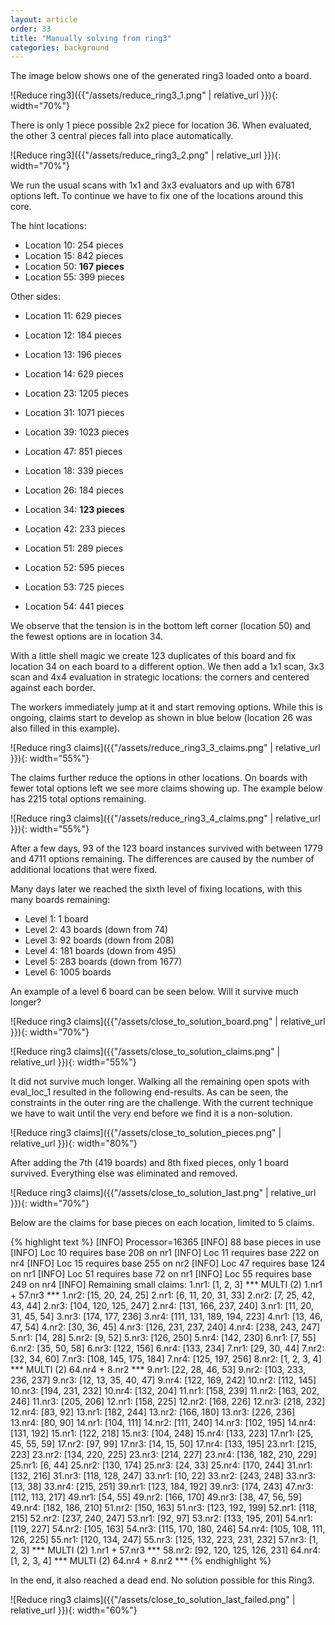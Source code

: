 ```yaml
---
layout: article
order: 33
title: "Manually solving from ring3"
categories: background
---
```

The image below shows one of the generated ring3 loaded onto a board.

![Reduce ring3]({{"/assets/reduce_ring3_1.png" | relative_url }}){: width="70%"}

There is only 1 piece possible 2x2 piece for location 36.
When evaluated, the other 3 central pieces fall into place automatically.

![Reduce ring3]({{"/assets/reduce_ring3_2.png" | relative_url }}){: width="70%"}

We run the usual scans with 1x1 and 3x3 evaluators and up with 6781 options left.
To continue we have to fix one of the locations around this core.

The hint locations:
- Location 10: 254 pieces
- Location 15: 842 pieces
- Location 50: **167 pieces**
- Location 55: 399 pieces 

Other sides:
- Location 11: 629 pieces
- Location 12: 184 pieces
- Location 13: 196 pieces
- Location 14: 629 pieces

- Location 23: 1205 pieces
- Location 31: 1071 pieces
- Location 39: 1023 pieces
- Location 47: 851 pieces

- Location 18: 339 pieces
- Location 26: 184 pieces
- Location 34: **123 pieces**
- Location 42: 233 pieces
 
- Location 51: 289 pieces
- Location 52: 595 pieces
- Location 53: 725 pieces
- Location 54: 441 pieces

We observe that the tension is in the bottom left corner (location 50) and the fewest options are in location 34.

With a little shell magic we create 123 duplicates of this board and fix location 34 on each board to a different option.
We then add a 1x1 scan, 3x3 scan and 4x4 evaluation in strategic locations: the corners and centered against each border.

The workers immediately jump at it and start removing options.
While this is ongoing, claims start to develop as shown in blue below (location 26 was also filled in this example).

![Reduce ring3 claims]({{"/assets/reduce_ring3_3_claims.png" | relative_url }}){: width="55%"}

The claims further reduce the options in other locations.
On boards with fewer total options left we see more claims showing up.
The example below has 2215 total options remaining.

![Reduce ring3 claims]({{"/assets/reduce_ring3_4_claims.png" | relative_url }}){: width="55%"}

After a few days, 93 of the 123 board instances survived with between 1779 and 4711 options remaining.
The differences are caused by the number of additional locations that were fixed.

Many days later we reached the sixth level of fixing locations, with this many boards remaining:
- Level 1: 1 board
- Level 2: 43 boards (down from 74)
- Level 3: 92 boards (down from 208)
- Level 4: 181 boards (down from 495)
- Level 5: 283 boards (down from 1677)
- Level 6: 1005 boards

An example of a level 6 board can be seen below. Will it survive much longer?

![Reduce ring3 claims]({{"/assets/close_to_solution_board.png" | relative_url }}){: width="70%"}

![Reduce ring3 claims]({{"/assets/close_to_solution_claims.png" | relative_url }}){: width="55%"}

It did not survive much longer. Walking all the remaining open spots with eval_loc_1 resulted in the following end-results.
As can be seen, the constraints in the outer ring are the challenge.
With the current technique we have to wait until the very end before we find it is a non-solution.

![Reduce ring3 claims]({{"/assets/close_to_solution_pieces.png" | relative_url }}){: width="80%"}

After adding the 7th (419 boards) and 8th fixed pieces, only 1 board survived. Everything else was eliminated and removed.

![Reduce ring3 claims]({{"/assets/close_to_solution_last.png" | relative_url }}){: width="70%"}

Below are the claims for base pieces on each location, limited to 5 claims.

{% highlight text %}
[INFO] Processor=16365
[INFO] 88 base pieces in use
[INFO] Loc 10 requires base 208 on nr1
[INFO] Loc 11 requires base 222 on nr4
[INFO] Loc 15 requires base 255 on nr2
[INFO] Loc 47 requires base 124 on nr1
[INFO] Loc 51 requires base 72 on nr1
[INFO] Loc 55 requires base 249 on nr4
[INFO] Remaining small claims:
1.nr1: [1, 2, 3]  *** MULTI (2) 1.nr1 + 57.nr3 ***
1.nr2: [15, 20, 24, 25]
2.nr1: [6, 11, 20, 31, 33]
2.nr2: [7, 25, 42, 43, 44]
2.nr3: [104, 120, 125, 247]
2.nr4: [131, 166, 237, 240]
3.nr1: [11, 20, 31, 45, 54]
3.nr3: [174, 177, 236]
3.nr4: [111, 131, 189, 194, 223]
4.nr1: [13, 46, 47, 54]
4.nr2: [30, 36, 45]
4.nr3: [126, 231, 237, 240]
4.nr4: [238, 243, 247]
5.nr1: [14, 28]
5.nr2: [9, 52]
5.nr3: [126, 250]
5.nr4: [142, 230]
6.nr1: [7, 55]
6.nr2: [35, 50, 58]
6.nr3: [122, 156]
6.nr4: [133, 234]
7.nr1: [29, 30, 44]
7.nr2: [32, 34, 60]
7.nr3: [108, 145, 175, 184]
7.nr4: [125, 197, 256]
8.nr2: [1, 2, 3, 4]  *** MULTI (2) 64.nr4 + 8.nr2 ***
9.nr1: [22, 28, 46, 53]
9.nr2: [103, 233, 236, 237]
9.nr3: [12, 13, 35, 40, 47]
9.nr4: [122, 169, 242]
10.nr2: [112, 145]
10.nr3: [194, 231, 232]
10.nr4: [132, 204]
11.nr1: [158, 239]
11.nr2: [163, 202, 246]
11.nr3: [205, 206]
12.nr1: [158, 225]
12.nr2: [168, 226]
12.nr3: [218, 232]
12.nr4: [83, 92]
13.nr1: [182, 244]
13.nr2: [166, 180]
13.nr3: [226, 236]
13.nr4: [80, 90]
14.nr1: [104, 111]
14.nr2: [111, 240]
14.nr3: [102, 195]
14.nr4: [131, 192]
15.nr1: [122, 218]
15.nr3: [104, 248]
15.nr4: [133, 223]
17.nr1: [25, 45, 55, 59]
17.nr2: [97, 99]
17.nr3: [14, 15, 50]
17.nr4: [133, 195]
23.nr1: [215, 223]
23.nr2: [134, 220, 225]
23.nr3: [214, 227]
23.nr4: [136, 182, 210, 229]
25.nr1: [6, 44]
25.nr2: [130, 174]
25.nr3: [24, 33]
25.nr4: [170, 244]
31.nr1: [132, 216]
31.nr3: [118, 128, 247]
33.nr1: [10, 22]
33.nr2: [243, 248]
33.nr3: [13, 38]
33.nr4: [215, 251]
39.nr1: [123, 184, 192]
39.nr3: [174, 243]
47.nr3: [112, 113, 217]
49.nr1: [54, 55]
49.nr2: [166, 170]
49.nr3: [38, 47, 56, 59]
49.nr4: [182, 186, 210]
51.nr2: [150, 163]
51.nr3: [123, 192, 199]
52.nr1: [118, 215]
52.nr2: [237, 240, 247]
53.nr1: [92, 97]
53.nr2: [133, 195, 201]
54.nr1: [119, 227]
54.nr2: [105, 163]
54.nr3: [115, 170, 180, 246]
54.nr4: [105, 108, 111, 126, 225]
55.nr1: [120, 134, 247]
55.nr3: [125, 132, 223, 231, 232]
57.nr3: [1, 2, 3]  *** MULTI (2) 1.nr1 + 57.nr3 ***
58.nr2: [92, 120, 125, 126, 231]
64.nr4: [1, 2, 3, 4]  *** MULTI (2) 64.nr4 + 8.nr2 ***
{% endhighlight %}

In the end, it also reached a dead end. No solution possible for this Ring3.

![Reduce ring3 claims]({{"/assets/close_to_solution_last_failed.png" | relative_url }}){: width="60%"}
